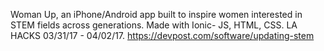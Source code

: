 Woman Up, an iPhone/Android app built to inspire women interested in STEM fields across generations.
Made with Ionic- JS, HTML, CSS.
LA HACKS 03/31/17 - 04/02/17.
https://devpost.com/software/updating-stem
